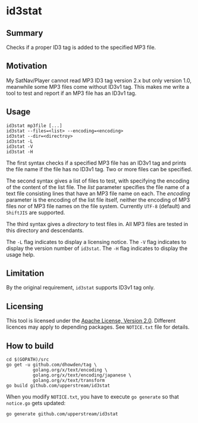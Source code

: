 # id3stat

## Summary

Checks if a proper ID3 tag is added to the specified MP3 file.

## Motivation

My SatNav/Player cannot read MP3 ID3 tag version 2.x but only version 1.0,
meanwhile some MP3 files come without ID3v1 tag.  This makes me write
a tool to test and report if an MP3 file has an ID3v1 tag.

## Usage

    id3stat mp3file [...]
    id3stat --files=<list> --encoding=<encoding>
    id3stat --dir=<directroy>
    id3stat -L
    id3stat -V
    id3stat -H

The first syntax checks if a specified MP3 file has an ID3v1 tag and prints
the file name if the file has no ID3v1 tag.  Two or more files can be
specified.

The second syntax gives a list of files to test, with specifying the encoding
of the content of the list file.  The _list_ parameter specifies the file
name of a text file consisting lines that have an MP3 file name on each.
The _encoding_ parameter is the encoding of the list file itself, neither
the encoding of MP3 files nor of MP3 file names on the file system.
Currently `UTF-8` (default) and `ShiftJIS` are supported.

The third syntax gives a _directory_ to test files in.  All MP3 files are
tested in this directory and descendants.

The `-L` flag indicates to display a licensing notice.  The `-V` flag
indicates to display the version number of `id3stat`.  The `-H` flag
indicates to display the usage help.

## Limitation

By the original requirement, `id3stat` supports ID3v1 tag only.

## Licensing

This tool is licensed under the
[Apache License, Version 2.0](http://www.apache.org/licenses/LICENSE-2.0).
Different licences may apply to depending packages.  See `NOTICE.txt`
file for details.

## How to build

    cd $(GOPATH)/src
    go get -u github.com/dhowden/tag \
              golang.org/x/text/encoding \
              golang.org/x/text/encoding/japanese \
              golang.org/x/text/transform
    go build github.com/upperstream/id3stat

When you modify `NOTICE.txt`, you have to execute `go generate` so that `notice.go` gets updated:

    go generate github.com/upperstream/id3stat
